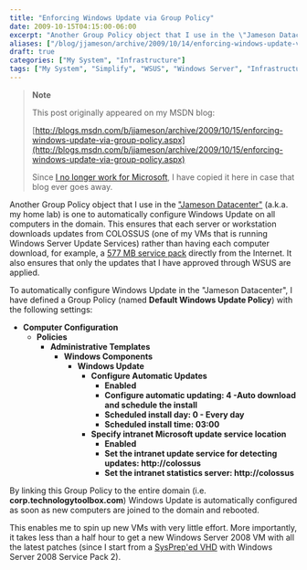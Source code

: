 ```yaml
---
title: "Enforcing Windows Update via Group Policy"
date: 2009-10-15T04:15:00-06:00
excerpt: "Another Group Policy object that I use in the \"Jameson Datacenter\" (a.k.a. my home lab) is one to automatically configure Windows Update on all computers in the domain. This ensures that each server or workstation downloads updates from COLOSSUS (one..."
aliases: ["/blog/jjameson/archive/2009/10/14/enforcing-windows-update-via-group-policy.aspx", "/blog/jjameson/archive/2009/10/15/enforcing-windows-update-via-group-policy.aspx"]
draft: true
categories: ["My System", "Infrastructure"]
tags: ["My System", "Simplify", "WSUS", "Windows Server", "Infrastructure"]
---
```


> **Note**
>
> This post originally appeared on my MSDN blog:
>
> [http://blogs.msdn.com/b/jjameson/archive/2009/10/15/enforcing-windows-update-via-group-policy.aspx](http://blogs.msdn.com/b/jjameson/archive/2009/10/15/enforcing-windows-update-via-group-policy.aspx)
>
> Since [I no longer work for Microsoft](/blog/jjameson/2011/09/02/last-day-with-microsoft), I have copied it here in case that blog ever goes away.

Another Group Policy object that I use in the ["Jameson Datacenter"](/blog/jjameson/2009/09/14/the-jameson-datacenter) (a.k.a. my home lab) is one to automatically configure Windows Update on all computers in the domain. This ensures that each server or workstation downloads updates from COLOSSUS (one of my VMs that is running Windows Server Update Services) rather than having each computer download, for example, a [577 MB service pack](http://www.microsoft.com/downloads/details.aspx?FamilyID=656c9d4a-55ec-4972-a0d7-b1a6fedf51a7&displaylang=en) directly from the Internet. It also ensures that only the updates that I have approved through WSUS are applied.

To automatically configure Windows Update in the "Jameson Datacenter", I have defined a Group Policy (named **Default Windows Update Policy**) with the following settings:

- **Computer Configuration**
  - **Policies**
    - **Administrative Templates**
      - **Windows Components**
        - **Windows Update**
          - **Configure Automatic Updates**
            - **Enabled**
            - **Configure automatic updating: 4 -Auto download and schedule the install**
            - **Scheduled install day: 0 - Every day**
            - **Scheduled install time: 03:00**
          - **Specify intranet Microsoft update service location**
            - **Enabled**
            - **Set the intranet update service for detecting updates: http://colossus**
            - **Set the intranet statistics server: http://colossus**

By linking this Group Policy to the entire domain (i.e. **corp.technologytoolbox.com**) Windows Update is automatically configured as soon as new computers are joined to the domain and rebooted.

This enables me to spin up new VMs with very little effort. More importantly, it takes less than a half hour to get a new Windows Server 2008 VM with all the latest patches (since I start from a [SysPrep'ed VHD](/blog/jjameson/2009/08/13/using-sysprep-ed-vhds-for-new-hyper-v-virtual-machines) with Windows Server 2008 Service Pack 2).

